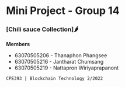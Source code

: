 # Mini Project - Group 14
### [Chili sauce Collection]🌶️

<b>Members</b>
- 63070505206 - Thanaphon Phangsee 
- 63070505216 - Jantharat Chumsang
- 63070505219 - Nattapron Wiriyaprapanont

`CPE393 | Blockchain Technology 2/2022`
